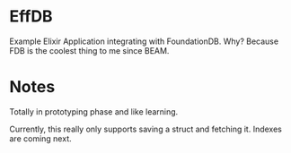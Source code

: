# EffDB

Example Elixir Application integrating with FoundationDB. Why? Because FDB is the coolest thing to me since BEAM.

# Notes

Totally in prototyping phase and like learning.

Currently, this really only supports saving a struct and fetching it. Indexes are coming next.
